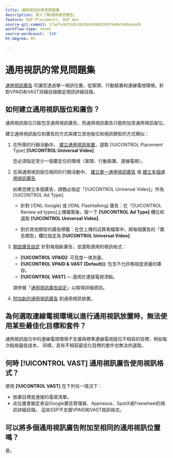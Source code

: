```yaml
---
title: 通用視訊的常見問題集
description: 深入了解通用視訊廣告。
feature: DSP Placements, DSP Ads
source-git-commit: 17a47e9d7ddb18b36da998d289f949e540beded8
workflow-type: tm+mt
source-wordcount: '348'
ht-degree: 0%

---
```


# 通用視訊的常見問題集

[通用視訊廣告](/help/dsp/campaign-management/ads/ad-about.md) 可讓您透過單一視訊位置，從案頭、行動裝置和連線電視環境，針對VPAID和VAST詳細目錄鎖定視訊詳細目錄。

## 如何建立通用視訊版位和廣告？

通用視訊版位只能包含通用視訊廣告，而通用視訊廣告只能附加至通用視訊版位。

建立通用視訊版位和廣告的方式與建立其他版位和視訊類型的方式類似：

1. 在所需的行銷活動中， [建立通用視訊放置](/help/dsp/campaign-management/placements/placement-create.md)，選取 [!UICONTROL Placement Type] **[!UICONTROL Universal Video]**.

   您必須指定至少一個要定位的環境（案頭、行動裝置、連線電視）。

1. 在與通用視訊版位相同的行銷活動中， [建立單一通用視訊廣告](/help/dsp/campaign-management/ads/ad-create.md) 或 [建立多個通用視訊廣告](/help/dsp/campaign-management/ads/ad-create-multiple.md).

   如果您建立多個廣告，請務必指定「[!UICONTROL Universal Video]」作為 [!UICONTROL Ad Type]:

   * 針對 [!DNL Google] 或 [!DNL Flashtalking] 廣告：在「[!UICONTROL Review ad types]上傳檔案後，按一下 **[!UICONTROL Ad Type]** 欄位和選取 **[!UICONTROL Universal Video]**.

   * 對於其他類型的廣告標籤：在您上傳的試算表檔案中，將每個廣告的「廣告類型」欄位指定為 **[!UICONTROL Universal Video]**.

1. [開啟廣告設定](/help/dsp/campaign-management/ads/ad-edit.md) 針對每個新廣告，並選取適用的視訊格式：

   * **[!UICONTROL VPAID]:** 可見度一律測量。
   * **[!UICONTROL VPAID & VAST (Default)]:** 包含不允許檢視度測量的庫存。
   * **[!UICONTROL VAST]**  — 適用於連接電視清點。

   請參閱「[通用視訊廣告設定](/help/dsp/campaign-management/ads/ad-settings-universal-video.md)」以取得詳細資訊。

1. [附加新的通用視訊廣告](/help/dsp/campaign-management/ads/ad-attach-to-placement.md) 到通用視訊放置。

## 為何選取連線電視環境以進行通用視訊放置時，無法使用某些最佳化目標和套件？

通用視訊版位中的連線電視環境不支援與標準連線電視版位不相容的目標，例如每次點按最低成本。 同樣，具有不相容最佳化目標的套件也無法供選取。

## 何時 **[!UICONTROL VAST]** 通用視訊廣告使用視訊格式？

使用 **[!UICONTROL VAST]** 在下列任一情況下：

* 放置目標是連接的電視清單。
* 此位置會鎖定來自Google廣告管理員、Appnexus、SpotX或Freewheel的視訊詳細目錄。 這些SSP不支援VPAID和VAST視訊格式。

## 可以將多個通用視訊廣告附加至相同的通用視訊位置嗎？

是。
